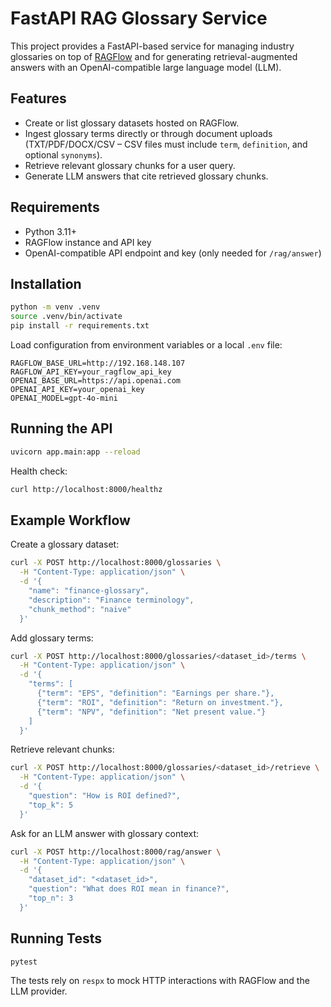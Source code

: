 # FastAPI RAG Glossary Service

This project provides a FastAPI-based service for managing industry glossaries on top of [RAGFlow](https://ragflow.io) and for generating retrieval-augmented answers with an OpenAI-compatible large language model (LLM).

## Features

- Create or list glossary datasets hosted on RAGFlow.
- Ingest glossary terms directly or through document uploads (TXT/PDF/DOCX/CSV – CSV files must include `term`, `definition`, and optional `synonyms`).
- Retrieve relevant glossary chunks for a user query.
- Generate LLM answers that cite retrieved glossary chunks.

## Requirements

- Python 3.11+
- RAGFlow instance and API key
- OpenAI-compatible API endpoint and key (only needed for `/rag/answer`)

## Installation

```bash
python -m venv .venv
source .venv/bin/activate
pip install -r requirements.txt
```

Load configuration from environment variables or a local `.env` file:

```
RAGFLOW_BASE_URL=http://192.168.148.107
RAGFLOW_API_KEY=your_ragflow_api_key
OPENAI_BASE_URL=https://api.openai.com
OPENAI_API_KEY=your_openai_key
OPENAI_MODEL=gpt-4o-mini
```

## Running the API

```bash
uvicorn app.main:app --reload
```

Health check:

```bash
curl http://localhost:8000/healthz
```

## Example Workflow

Create a glossary dataset:

```bash
curl -X POST http://localhost:8000/glossaries \
  -H "Content-Type: application/json" \
  -d '{
    "name": "finance-glossary",
    "description": "Finance terminology",
    "chunk_method": "naive"
  }'
```

Add glossary terms:

```bash
curl -X POST http://localhost:8000/glossaries/<dataset_id>/terms \
  -H "Content-Type: application/json" \
  -d '{
    "terms": [
      {"term": "EPS", "definition": "Earnings per share."},
      {"term": "ROI", "definition": "Return on investment."},
      {"term": "NPV", "definition": "Net present value."}
    ]
  }'
```

Retrieve relevant chunks:

```bash
curl -X POST http://localhost:8000/glossaries/<dataset_id>/retrieve \
  -H "Content-Type: application/json" \
  -d '{
    "question": "How is ROI defined?",
    "top_k": 5
  }'
```

Ask for an LLM answer with glossary context:

```bash
curl -X POST http://localhost:8000/rag/answer \
  -H "Content-Type: application/json" \
  -d '{
    "dataset_id": "<dataset_id>",
    "question": "What does ROI mean in finance?",
    "top_n": 3
  }'
```

## Running Tests

```bash
pytest
```

The tests rely on `respx` to mock HTTP interactions with RAGFlow and the LLM provider.
